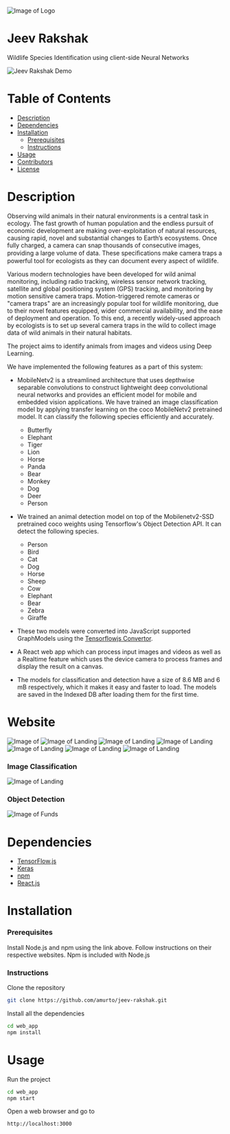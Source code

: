 ﻿﻿![Image of Logo](templates/logo.png)

# Jeev Rakshak
Wildlife Species Identification using client-side Neural Networks


![Jeev Rakshak Demo](templates/demo.gif)

# Table of Contents

* [Description](https://github.com/amurto/jeev-rakshak#description)
* [Dependencies](https://github.com/amurto/jeev-rakshak#dependencies)
* [Installation](https://github.com/amurto/jeev-rakshak#installation)
  * [Prerequisites](https://github.com/amurto/jeev-rakshak#prerequisites)
  * [Instructions](https://github.com/amurto/jeev-rakshak#instructions)
* [Usage](https://github.com/amurto/jeev-rakshak#usage)
* [Contributors](https://github.com/amurto/jeev-rakshak#contributors)
* [License](https://github.com/amurto/jeev-rakshak#license)

# Description

Observing wild animals in their natural environments is a central task in ecology. The fast growth of human population and the endless pursuit of economic development are making over-exploitation of natural resources, causing rapid, novel and substantial changes to Earth’s ecosystems. Once fully charged, a camera can snap thousands of consecutive images, providing a large volume of data. These speciﬁcations make camera traps a powerful tool for ecologists as they can document every aspect of wildlife.

Various modern technologies have been developed for wild animal monitoring, including radio tracking, wireless sensor network tracking, satellite and global positioning system (GPS) tracking, and monitoring by motion sensitive camera traps. Motion-triggered remote cameras or "camera traps" are an increasingly popular tool for wildlife monitoring, due to their novel features equipped, wider commercial availability, and the ease of deployment and operation. To this end, a recently widely-used approach by ecologists is to set up several camera traps in the wild to collect image data of wild animals in their natural habitats.

The project aims to identify animals from images and videos using Deep Learning. 

We have implemented the following features as a part of this system:
* MobileNetv2 is a streamlined architecture that uses depthwise separable convolutions to construct lightweight deep convolutional neural networks and provides an efficient model for mobile and embedded vision applications. We have trained an image classification model by applying transfer learning on the coco MobileNetv2 pretrained model. It can classify the following species efficiently and accurately.
    * Butterfly
    * Elephant 
    * Tiger 
    * Lion 
    * Horse
    * Panda
    * Bear 
    * Monkey 
    * Dog
    * Deer
    * Person

* We trained an animal detection model on top of the Mobilenetv2-SSD pretrained coco weights using Tensorflow's Object Detection API. It can detect the following species. 
    * Person
    * Bird
    * Cat
    * Dog
    * Horse
    * Sheep
    * Cow
    * Elephant
    * Bear
    * Zebra
    * Giraffe
    
* These two models were converted into JavaScript supported GraphModels using the [Tensorflowjs Convertor](https://github.com/tensorflow/tfjs/tree/master/tfjs-converter).
* A React web app which can process input images and videos as well as a Realtime feature which uses the device camera to process frames and display the result on a canvas.
* The models for classification and detection have a size of 8.6 MB and 6 mB respectively, which it makes it easy and faster to load. The models are saved in the Indexed DB after loading them for the first time.
# Website
![Image of ](templates/JR-1.PNG)
![Image of Landing](templates/JR-2.PNG)
![Image of Landing](templates/JR-3.PNG)
![Image of Landing](templates/JR-4.PNG)
![Image of Landing](templates/JR-5.PNG)
![Image of Landing](templates/JR-6.PNG)
![Image of Landing](templates/Polar.PNG)

### Image Classification
![Image of Landing](templates/ic.png)

### Object Detection
![Image of Funds](templates/od.png)

# Dependencies

* [TensorFlow.js](https://www.tensorflow.org/js)
* [Keras](https://keras.io/)
* [npm](https://www.npmjs.com/)
* [React.js](https://reactjs.org/)

# Installation

### Prerequisites

Install Node.js and npm using the link above. Follow instructions on their respective websites. Npm is included with Node.js

### Instructions

Clone the repository
```bash
git clone https://github.com/amurto/jeev-rakshak.git
```

Install all the dependencies
```bash
cd web_app 
npm install
```

# Usage

Run the project
```bash
cd web_app
npm start
```

Open a web browser and go to
```bash
http://localhost:3000
```



